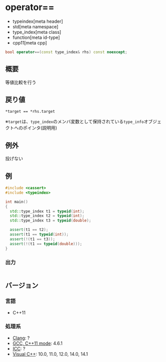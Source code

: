 # operator==
* typeindex[meta header]
* std[meta namespace]
* type_index[meta class]
* function[meta id-type]
* cpp11[meta cpp]

```cpp
bool operator==(const type_index& rhs) const noexcept;
```

## 概要
等値比較を行う


## 戻り値
`*target == *rhs.target`

※`target`は、`type_index`のメンバ変数として保持されている`type_info`オブジェクトへのポインタ(説明用)


## 例外
投げない


## 例
```cpp
#include <cassert>
#include <typeindex>

int main()
{
  std::type_index t1 = typeid(int);
  std::type_index t2 = typeid(int);
  std::type_index t3 = typeid(double);

  assert(t1 == t2);
  assert(t1 == typeid(int));
  assert(!(t1 == t3));
  assert(!(t1 == typeid(double)));
}
```

### 出力
```
```

## バージョン
### 言語
- C++11

### 処理系
- [Clang](/implementation.md#clang): ?
- [GCC, C++11 mode](/implementation.md#gcc): 4.6.1
- [ICC](/implementation.md#icc): ?
- [Visual C++](/implementation.md#visual_cpp): 10.0, 11.0, 12.0, 14.0, 14.1

